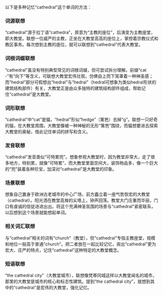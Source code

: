 以下是多种记忆“cathedral”这个单词的方法：

### 词源联想
“cathedral”源于拉丁语“cathedra”，原意为“主教的座位”，后演变为主教座堂，即大教堂。联想一位威严的主教，正坐在大教堂高高的座位上，掌控着宗教仪式和教区事务。每次想到主教的座位，就可以联想到“cathedral”代表大教堂。 

### 词根词缀联想
“cathedral”虽没有特别典型常见的词根词缀，但可尝试拆分理解。前缀“cat -”有“向下”等含义，可联想大教堂宏伟壮观，仿佛自上而下笼罩着一种神圣感；而“hedral”部分可假想出“hedral”与“hedral”（hedral可想象为类似hedral形状的建筑结构部件）有关，大教堂正是由众多独特的建筑结构部件组成，帮助记住“cathedral”是大教堂。

### 词形联想
“cathedral”中“cat”是猫，“hedral”形似“hedge”（篱笆）去掉“g”。联想一只好奇的猫，在大教堂周围，大教堂像被一种神秘的无形“篱笆”围绕，而猫想要进去探索大教堂的奥秘，借此记住单词的拼写和含义。 

### 发音联想
“cathedral”发音类似“可特累兜”。想象参观大教堂时，因为教堂非常大，走了很多地方，特别累，就像“可特累”，而大教堂里面空间大，装饰物品多，像一个巨大的“兜”装着各种珍宝，加深对“cathedral”是大教堂的印象。 

### 场景联想
想象自己置身于欧洲古老城市的中心广场，前方矗立着一座气势恢宏的大教堂（cathedral）。阳光洒在教堂高耸的尖塔上，钟声回荡。教堂大门庄重而华丽，门口有虔诚的信徒进进出出。将这个充满神圣氛围的场景与“cathedral”紧密联系，以后想到这个场景就能想起单词。 

### 相关词汇联想
与“cathedral”相关的词有“church”（教堂），但“cathedral”专指主教座堂，规模和地位一般高于普通“church”。把二者放在一起比较记忆，突出“cathedral”更为宏大、庄严的特点，记住“cathedral”这种特定的大教堂概念。 

### 短语联想
“the cathedral city”（大教堂城市），联想像梵蒂冈城这样以大教堂闻名的城市，那里的大教堂是城市的核心和标志性建筑。提到“the cathedral city”，就想到其中的“cathedral”是宏伟的大教堂，强化记忆。 